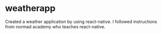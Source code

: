 # weatherapp

Created a weather application by using react-native.
I followed instructions from normad academy who teaches react-native.
